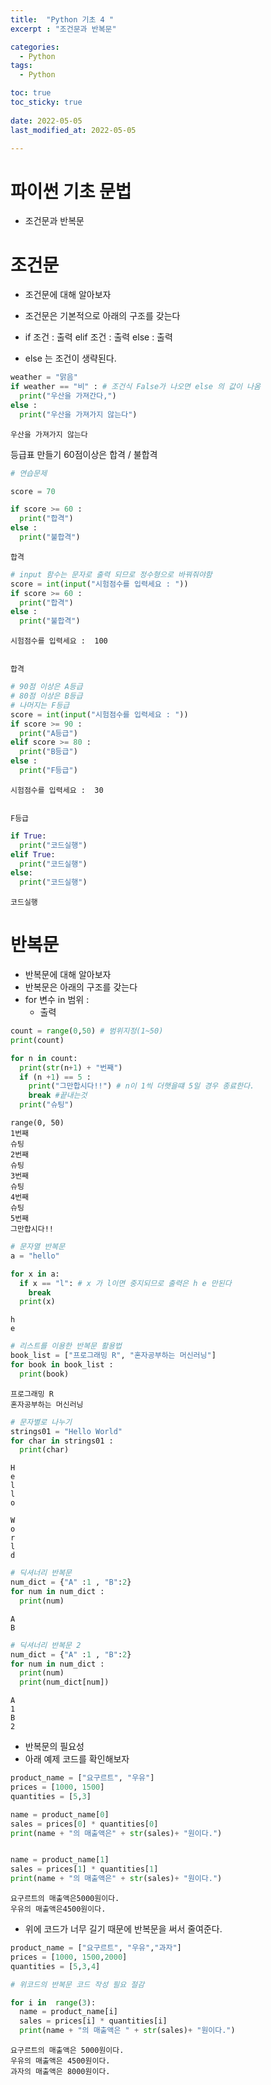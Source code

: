 ```yaml
---
title:  "Python 기초 4 "
excerpt : "조건문과 반복문"

categories:
  - Python
tags:
  - Python

toc: true
toc_sticky: true
 
date: 2022-05-05
last_modified_at: 2022-05-05

---
```

# 파이썬 기초 문법
 - 조건문과 반복문
 

# 조건문 
 - 조건문에 대해 알아보자

 - 조건문은 기본적으로  아래의 구조를 갖는다
 -   if 조건 : 
         출력
     elif 조건 :
         출력
     else :
         출력
 - else 는 조건이 생략된다.


```python
weather = "맑음"
if weather == "비" : # 조건식 False가 나오면 else 의 값이 나옴
  print("우산을 가져간다,")
else : 
  print("우산을 가져가지 않는다")
```

    우산을 가져가지 않는다
    

등급표 만들기
60점이상은 합격 / 불합격


```python
# 연습문제

score = 70

if score >= 60 :
  print("합격")
else :
  print("불합격")
```

    합격
    


```python
# input 함수는 문자로 출력 되므로 정수형으로 바꿔줘야함
score = int(input("시험점수를 입력세요 : ")) 
if score >= 60 :
  print("합격")
else :
  print("불합격")
```

    시험점수를 입력세요 :  100
    

    합격
    


```python
# 90점 이상은 A등급
# 80점 이상은 B등급
# 나머지는 F등급
score = int(input("시험점수를 입력세요 : "))
if score >= 90 :
  print("A등급")
elif score >= 80 :
  print("B등급")
else :
  print("F등급")
```

    시험점수를 입력세요 :  30
    

    F등급
    


```python
if True:
  print("코드실행")
elif True:
  print("코드실행")
else:
  print("코드실행")
```

    코드실행
    

# 반복문
- 반복문에 대해 알아보자
- 반복문은 아래의 구조를 갖는다
- for 변수 in 범위 :
    - 출력


```python
count = range(0,50) # 범위지정(1~50)
print(count)

for n in count:
  print(str(n+1) + "번째")
  if (n +1) == 5 :
    print("그만합시다!!") # n이 1씩 더햇을떄 5일 경우 종료한다.
    break #끝내는것
  print("슈팅")
```

    range(0, 50)
    1번째
    슈팅
    2번째
    슈팅
    3번째
    슈팅
    4번째
    슈팅
    5번째
    그만합시다!!
    


```python
# 문자열 반복문
a = "hello"

for x in a:
  if x == "l": # x 가 l이면 중지되므로 출력은 h e 만된다
    break
  print(x)
```

    h
    e
    


```python
# 리스트를 이용한 반복문 활용법
book_list = ["프로그래밍 R", "혼자공부하는 머신러닝"]
for book in book_list :
  print(book)
```

    프로그래밍 R
    혼자공부하는 머신러닝
    


```python
# 문자별로 나누기
strings01 = "Hello World"
for char in strings01 :
  print(char)
```

    H
    e
    l
    l
    o
     
    W
    o
    r
    l
    d
    


```python
# 딕셔너리 반복문
num_dict = {"A" :1 , "B":2}
for num in num_dict :
  print(num)
```

    A
    B
    


```python
# 딕셔너리 반복문 2
num_dict = {"A" :1 , "B":2}
for num in num_dict :
  print(num)
  print(num_dict[num])
```

    A
    1
    B
    2
    

- 반복문의 필요성
- 아래 예제 코드를 확인해보자


```python
product_name = ["요구르트", "우유"]
prices = [1000, 1500]
quantities = [5,3]

name = product_name[0]
sales = prices[0] * quantities[0]
print(name + "의 매출액은" + str(sales)+ "원이다.")


name = product_name[1]
sales = prices[1] * quantities[1]
print(name + "의 매출액은" + str(sales)+ "원이다.")
```

    요구르트의 매출액은5000원이다.
    우유의 매출액은4500원이다.
    

- 위에 코드가 너무 길기 때문에 반복문을 써서 줄여준다.


```python
product_name = ["요구르트", "우유","과자"]
prices = [1000, 1500,2000]
quantities = [5,3,4]

# 위코드의 반복문 코드 작성 필요 절감

for i in  range(3): 
  name = product_name[i]
  sales = prices[i] * quantities[i]
  print(name + "의 매출액은 " + str(sales)+ "원이다.") 
```

    요구르트의 매출액은 5000원이다.
    우유의 매출액은 4500원이다.
    과자의 매출액은 8000원이다.
    
